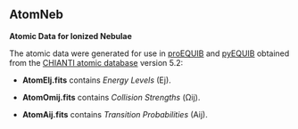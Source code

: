 ## AtomNeb

**Atomic Data for Ionized Nebulae**

The atomic data were generated for use in [proEQUIB](https://github.com/equib/proEQUIB) and [pyEQUIB](https://github.com/equib/pyEQUIB) obtained from the [CHIANTI atomic database](http://www.chiantidatabase.org/) version 5.2:

* **AtomElj.fits** contains *Energy Levels* (Ej).

* **AtomOmij.fits** contains *Collision Strengths* (Ωij).

* **AtomAij.fits** contains *Transition Probabilities* (Aij). 

